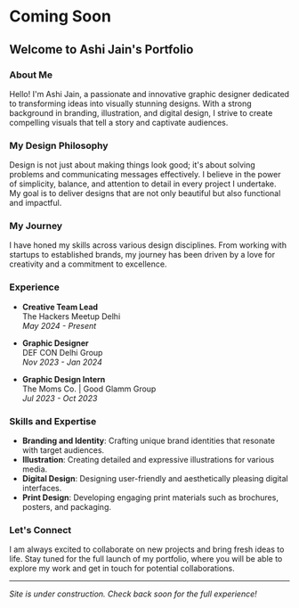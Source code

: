 # Coming Soon

## Welcome to Ashi Jain's Portfolio

### About Me

Hello! I'm Ashi Jain, a passionate and innovative graphic designer dedicated to transforming ideas into visually stunning designs. With a strong background in branding, illustration, and digital design, I strive to create compelling visuals that tell a story and captivate audiences.

### My Design Philosophy

Design is not just about making things look good; it's about solving problems and communicating messages effectively. I believe in the power of simplicity, balance, and attention to detail in every project I undertake. My goal is to deliver designs that are not only beautiful but also functional and impactful.

### My Journey

I have honed my skills across various design disciplines. From working with startups to established brands, my journey has been driven by a love for creativity and a commitment to excellence.

### Experience

- **Creative Team Lead**  
  The Hackers Meetup Delhi  
  *May 2024 - Present*

- **Graphic Designer**  
  DEF CON Delhi Group  
  *Nov 2023 - Jan 2024*

- **Graphic Design Intern**  
  The Moms Co. | Good Glamm Group  
  *Jul 2023 - Oct 2023*

### Skills and Expertise

- **Branding and Identity**: Crafting unique brand identities that resonate with target audiences.
- **Illustration**: Creating detailed and expressive illustrations for various media.
- **Digital Design**: Designing user-friendly and aesthetically pleasing digital interfaces.
- **Print Design**: Developing engaging print materials such as brochures, posters, and packaging.

### Let's Connect

I am always excited to collaborate on new projects and bring fresh ideas to life. Stay tuned for the full launch of my portfolio, where you will be able to explore my work and get in touch for potential collaborations.

---

*Site is under construction. Check back soon for the full experience!*
